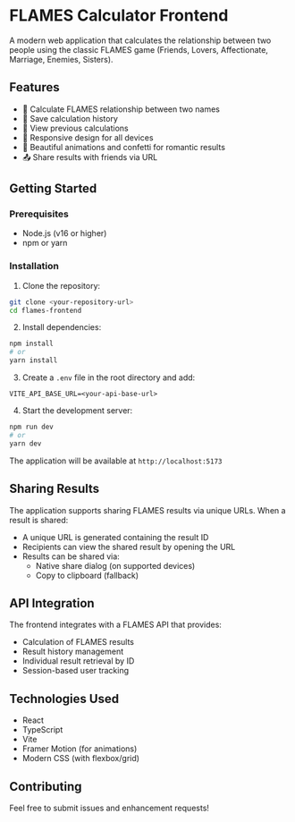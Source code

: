 # FLAMES Calculator Frontend

A modern web application that calculates the relationship between two people using the classic FLAMES game (Friends, Lovers, Affectionate, Marriage, Enemies, Sisters).

## Features

- 🎯 Calculate FLAMES relationship between two names
- 💾 Save calculation history
- 🔄 View previous calculations
- 📱 Responsive design for all devices
- 🌟 Beautiful animations and confetti for romantic results
- 📤 Share results with friends via URL

## Getting Started

### Prerequisites

- Node.js (v16 or higher)
- npm or yarn

### Installation

1. Clone the repository:
```bash
git clone <your-repository-url>
cd flames-frontend
```

2. Install dependencies:
```bash
npm install
# or
yarn install
```

3. Create a `.env` file in the root directory and add:
```env
VITE_API_BASE_URL=<your-api-base-url>
```

4. Start the development server:
```bash
npm run dev
# or
yarn dev
```

The application will be available at `http://localhost:5173`

## Sharing Results

The application supports sharing FLAMES results via unique URLs. When a result is shared:
- A unique URL is generated containing the result ID
- Recipients can view the shared result by opening the URL
- Results can be shared via:
  - Native share dialog (on supported devices)
  - Copy to clipboard (fallback)

## API Integration

The frontend integrates with a FLAMES API that provides:
- Calculation of FLAMES results
- Result history management
- Individual result retrieval by ID
- Session-based user tracking

## Technologies Used

- React
- TypeScript
- Vite
- Framer Motion (for animations)
- Modern CSS (with flexbox/grid)

## Contributing

Feel free to submit issues and enhancement requests!
